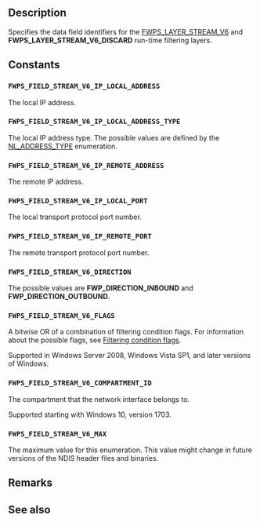 ## Description

Specifies the data field identifiers for the [FWPS_LAYER_STREAM_V6](https://learn.microsoft.com/windows/win32/api/fwpsu/ne-fwpsu-fwps_builtin_layers) and **FWPS_LAYER_STREAM_V6_DISCARD** run-time filtering layers.

## Constants

### `FWPS_FIELD_STREAM_V6_IP_LOCAL_ADDRESS`

The local IP address.

### `FWPS_FIELD_STREAM_V6_IP_LOCAL_ADDRESS_TYPE`

The local IP address type. The possible values are defined by the
[NL_ADDRESS_TYPE](https://learn.microsoft.com/windows/win32/api/nldef/ne-nldef-nl_address_type) enumeration.

### `FWPS_FIELD_STREAM_V6_IP_REMOTE_ADDRESS`

The remote IP address.

### `FWPS_FIELD_STREAM_V6_IP_LOCAL_PORT`

The local transport protocol port number.

### `FWPS_FIELD_STREAM_V6_IP_REMOTE_PORT`

The remote transport protocol port number.

### `FWPS_FIELD_STREAM_V6_DIRECTION`

The possible values are **FWP_DIRECTION_INBOUND** and **FWP_DIRECTION_OUTBOUND**.

### `FWPS_FIELD_STREAM_V6_FLAGS`

A bitwise OR of a combination of filtering condition flags. For information about the possible
flags, see [Filtering condition flags](https://learn.microsoft.com/windows-hardware/drivers/network/filtering-condition-flags).

Supported in Windows Server 2008, Windows Vista SP1, and later versions of
Windows.

### `FWPS_FIELD_STREAM_V6_COMPARTMENT_ID`

The compartment that the network interface belongs to.

Supported starting with Windows 10, version 1703.

### `FWPS_FIELD_STREAM_V6_MAX`

The maximum value for this enumeration. This value might change in future versions of the NDIS
header files and binaries.

## Remarks

## See also
